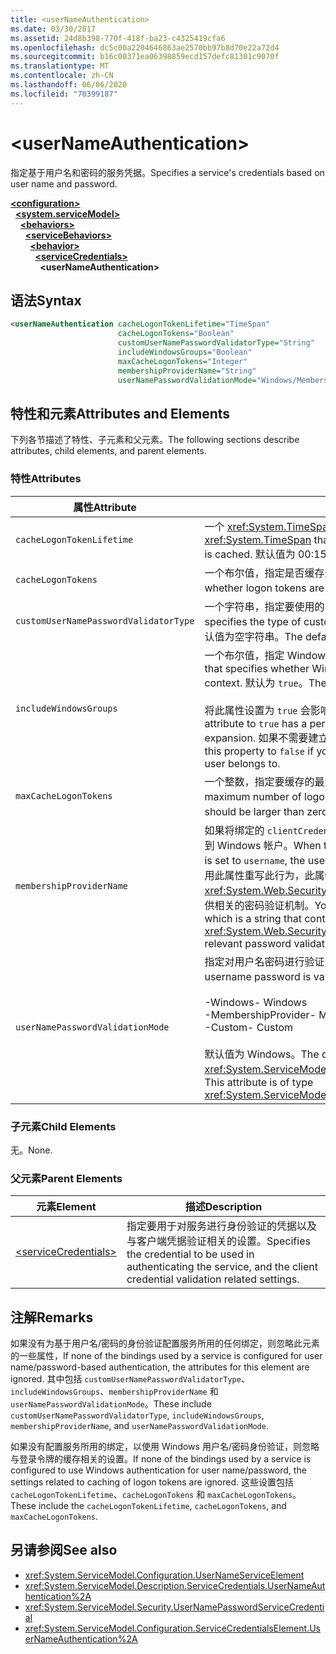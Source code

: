 ```yaml
---
title: <userNameAuthentication>
ms.date: 03/30/2017
ms.assetid: 24d8b398-770f-418f-ba23-c4325419cfa6
ms.openlocfilehash: dc5c00a2204646863ae2570bb97b8d70e22a72d4
ms.sourcegitcommit: b16c00371ea06398859ecd157defc81301c9070f
ms.translationtype: MT
ms.contentlocale: zh-CN
ms.lasthandoff: 06/06/2020
ms.locfileid: "70399187"
---
```

# \<userNameAuthentication>
<span data-ttu-id="d40d2-101">指定基于用户名和密码的服务凭据。</span><span class="sxs-lookup"><span data-stu-id="d40d2-101">Specifies a service's credentials based on user name and password.</span></span>  
  
[**\<configuration>**](../configuration-element.md)\
&nbsp;&nbsp;[**\<system.serviceModel>**](system-servicemodel.md)\
&nbsp;&nbsp;&nbsp;&nbsp;[**\<behaviors>**](behaviors.md)\
&nbsp;&nbsp;&nbsp;&nbsp;&nbsp;&nbsp;[**\<serviceBehaviors>**](servicebehaviors.md)\
&nbsp;&nbsp;&nbsp;&nbsp;&nbsp;&nbsp;&nbsp;&nbsp;[**\<behavior>**](behavior-of-servicebehaviors.md)\
&nbsp;&nbsp;&nbsp;&nbsp;&nbsp;&nbsp;&nbsp;&nbsp;&nbsp;&nbsp;[**\<serviceCredentials>**](servicecredentials.md)\
&nbsp;&nbsp;&nbsp;&nbsp;&nbsp;&nbsp;&nbsp;&nbsp;&nbsp;&nbsp;&nbsp;&nbsp;**\<userNameAuthentication>**  
  
## <a name="syntax"></a><span data-ttu-id="d40d2-102">语法</span><span class="sxs-lookup"><span data-stu-id="d40d2-102">Syntax</span></span>  
  
```xml  
<userNameAuthentication cacheLogonTokenLifetime="TimeSpan"
                        cacheLogonTokens="Boolean"
                        customUserNamePasswordValidatorType="String"
                        includeWindowsGroups="Boolean"
                        maxCacheLogonTokens="Integer"
                        membershipProviderName="String"
                        userNamePasswordValidationMode="Windows/MembershipProvider/Custom" />
```  
  
## <a name="attributes-and-elements"></a><span data-ttu-id="d40d2-103">特性和元素</span><span class="sxs-lookup"><span data-stu-id="d40d2-103">Attributes and Elements</span></span>  
 <span data-ttu-id="d40d2-104">下列各节描述了特性、子元素和父元素。</span><span class="sxs-lookup"><span data-stu-id="d40d2-104">The following sections describe attributes, child elements, and parent elements.</span></span>  
  
### <a name="attributes"></a><span data-ttu-id="d40d2-105">特性</span><span class="sxs-lookup"><span data-stu-id="d40d2-105">Attributes</span></span>  
  
|<span data-ttu-id="d40d2-106">属性</span><span class="sxs-lookup"><span data-stu-id="d40d2-106">Attribute</span></span>|<span data-ttu-id="d40d2-107">说明</span><span class="sxs-lookup"><span data-stu-id="d40d2-107">Description</span></span>|  
|---------------|-----------------|  
|`cacheLogonTokenLifetime`|<span data-ttu-id="d40d2-108">一个 <xref:System.TimeSpan>，指定缓存令牌的最大时间长度。</span><span class="sxs-lookup"><span data-stu-id="d40d2-108">A <xref:System.TimeSpan> that specifies the maximum length of time a token is cached.</span></span> <span data-ttu-id="d40d2-109">默认值为 00:15:00。</span><span class="sxs-lookup"><span data-stu-id="d40d2-109">The default is 00:15:00.</span></span>|  
|`cacheLogonTokens`|<span data-ttu-id="d40d2-110">一个布尔值，指定是否缓存登录令牌。</span><span class="sxs-lookup"><span data-stu-id="d40d2-110">A Boolean value that specifies whether logon tokens are cached.</span></span> <span data-ttu-id="d40d2-111">默认为 `false`。</span><span class="sxs-lookup"><span data-stu-id="d40d2-111">The default is `false`.</span></span>|  
|`customUserNamePasswordValidatorType`|<span data-ttu-id="d40d2-112">一个字符串，指定要使用的自定义用户名密码验证程序的类型。</span><span class="sxs-lookup"><span data-stu-id="d40d2-112">A string that specifies the type of custom username password validator to be used.</span></span> <span data-ttu-id="d40d2-113">默认值为空字符串。</span><span class="sxs-lookup"><span data-stu-id="d40d2-113">The default is an empty string.</span></span>|  
|`includeWindowsGroups`|<span data-ttu-id="d40d2-114">一个布尔值，指定 Windows 组是否包含在安全上下文中。</span><span class="sxs-lookup"><span data-stu-id="d40d2-114">A Boolean value that specifies whether Windows groups are included in the security context.</span></span> <span data-ttu-id="d40d2-115">默认为 `true`。</span><span class="sxs-lookup"><span data-stu-id="d40d2-115">The default is `true`.</span></span><br /><br /> <span data-ttu-id="d40d2-116">将此属性设置为 `true` 会影响性能，因为这会导致完全组扩展。</span><span class="sxs-lookup"><span data-stu-id="d40d2-116">Setting this attribute to `true` has a performance impact as it results in a full-group expansion.</span></span> <span data-ttu-id="d40d2-117">如果不需要建立用户所属组的列表，请将此属性设置为 `false`。</span><span class="sxs-lookup"><span data-stu-id="d40d2-117">Set this property to `false` if you do not need to establish the list of groups a user belongs to.</span></span>|  
|`maxCacheLogonTokens`|<span data-ttu-id="d40d2-118">一个整数，指定要缓存的最大登录令牌数。</span><span class="sxs-lookup"><span data-stu-id="d40d2-118">An integer that specifies the maximum number of logon tokens to cache.</span></span> <span data-ttu-id="d40d2-119">此值应大于零。</span><span class="sxs-lookup"><span data-stu-id="d40d2-119">This value should be larger than zero.</span></span> <span data-ttu-id="d40d2-120">默认值为 128。</span><span class="sxs-lookup"><span data-stu-id="d40d2-120">The default is 128.</span></span>|  
|`membershipProviderName`|<span data-ttu-id="d40d2-121">如果将绑定的 `clientCredentialType` 属性设置为 `username`，则用户名将映射到 Windows 帐户。</span><span class="sxs-lookup"><span data-stu-id="d40d2-121">When the `clientCredentialType` attribute of a binding is set to `username`, the username is mapped to Windows accounts.</span></span> <span data-ttu-id="d40d2-122">可以使用此属性重写此行为，此属性是一个包含 <xref:System.Web.Security.MembershipProvider> 值的名称的字符串，该值提供相关的密码验证机制。</span><span class="sxs-lookup"><span data-stu-id="d40d2-122">You can override this behavior using this attribute, which is a string that contains the name of the <xref:System.Web.Security.MembershipProvider> value that provides the relevant password validation mechanism.</span></span>|  
|`userNamePasswordValidationMode`|<span data-ttu-id="d40d2-123">指定对用户名密码进行验证的方式。</span><span class="sxs-lookup"><span data-stu-id="d40d2-123">Specifies the manner in which username password is validated.</span></span> <span data-ttu-id="d40d2-124">有效值是：</span><span class="sxs-lookup"><span data-stu-id="d40d2-124">Valid values are:</span></span><br /><br /> <span data-ttu-id="d40d2-125">-Windows</span><span class="sxs-lookup"><span data-stu-id="d40d2-125">-   Windows</span></span><br /><span data-ttu-id="d40d2-126">-MembershipProvider</span><span class="sxs-lookup"><span data-stu-id="d40d2-126">-   MembershipProvider</span></span><br /><span data-ttu-id="d40d2-127">-Custom</span><span class="sxs-lookup"><span data-stu-id="d40d2-127">-   Custom</span></span><br /><br /> <span data-ttu-id="d40d2-128">默认值为 Windows。</span><span class="sxs-lookup"><span data-stu-id="d40d2-128">The default is Windows.</span></span> <span data-ttu-id="d40d2-129">此属性的类型为 <xref:System.ServiceModel.Security.UserNamePasswordValidationMode>。</span><span class="sxs-lookup"><span data-stu-id="d40d2-129">This attribute is of type <xref:System.ServiceModel.Security.UserNamePasswordValidationMode>.</span></span>|  
  
### <a name="child-elements"></a><span data-ttu-id="d40d2-130">子元素</span><span class="sxs-lookup"><span data-stu-id="d40d2-130">Child Elements</span></span>  
 <span data-ttu-id="d40d2-131">无。</span><span class="sxs-lookup"><span data-stu-id="d40d2-131">None.</span></span>  
  
### <a name="parent-elements"></a><span data-ttu-id="d40d2-132">父元素</span><span class="sxs-lookup"><span data-stu-id="d40d2-132">Parent Elements</span></span>  
  
|<span data-ttu-id="d40d2-133">元素</span><span class="sxs-lookup"><span data-stu-id="d40d2-133">Element</span></span>|<span data-ttu-id="d40d2-134">描述</span><span class="sxs-lookup"><span data-stu-id="d40d2-134">Description</span></span>|  
|-------------|-----------------|  
|[\<serviceCredentials>](servicecredentials.md)|<span data-ttu-id="d40d2-135">指定要用于对服务进行身份验证的凭据以及与客户端凭据验证相关的设置。</span><span class="sxs-lookup"><span data-stu-id="d40d2-135">Specifies the credential to be used in authenticating the service, and the client credential validation related settings.</span></span>|  
  
## <a name="remarks"></a><span data-ttu-id="d40d2-136">注解</span><span class="sxs-lookup"><span data-stu-id="d40d2-136">Remarks</span></span>  
 <span data-ttu-id="d40d2-137">如果没有为基于用户名/密码的身份验证配置服务所用的任何绑定，则忽略此元素的一些属性，</span><span class="sxs-lookup"><span data-stu-id="d40d2-137">If none of the bindings used by a service is configured for user name/password-based authentication, the attributes for this element are ignored.</span></span> <span data-ttu-id="d40d2-138">其中包括 `customUserNamePasswordValidatorType`、`includeWindowsGroups`、`membershipProviderName` 和 `userNamePasswordValidationMode`。</span><span class="sxs-lookup"><span data-stu-id="d40d2-138">These include `customUserNamePasswordValidatorType`, `includeWindowsGroups`, `membershipProviderName`, and `userNamePasswordValidationMode`.</span></span>  
  
 <span data-ttu-id="d40d2-139">如果没有配置服务所用的绑定，以使用 Windows 用户名/密码身份验证，则忽略与登录令牌的缓存相关的设置。</span><span class="sxs-lookup"><span data-stu-id="d40d2-139">If none of the bindings used by a service is configured to use Windows authentication for user name/password, the settings related to caching of logon tokens are ignored.</span></span> <span data-ttu-id="d40d2-140">这些设置包括 `cacheLogonTokenLifetime`、`cacheLogonTokens` 和 `maxCacheLogonTokens`。</span><span class="sxs-lookup"><span data-stu-id="d40d2-140">These include the `cacheLogonTokenLifetime`, `cacheLogonTokens`, and `maxCacheLogonTokens`.</span></span>  
  
## <a name="see-also"></a><span data-ttu-id="d40d2-141">另请参阅</span><span class="sxs-lookup"><span data-stu-id="d40d2-141">See also</span></span>

- <xref:System.ServiceModel.Configuration.UserNameServiceElement>
- <xref:System.ServiceModel.Description.ServiceCredentials.UserNameAuthentication%2A>
- <xref:System.ServiceModel.Security.UserNamePasswordServiceCredential>
- <xref:System.ServiceModel.Configuration.ServiceCredentialsElement.UserNameAuthentication%2A>

